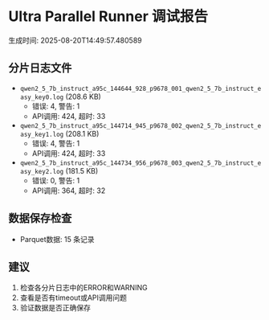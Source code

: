 # Ultra Parallel Runner 调试报告

生成时间: 2025-08-20T14:49:57.480589

## 分片日志文件

- `qwen2_5_7b_instruct_a95c_144644_928_p9678_001_qwen2_5_7b_instruct_easy_key0.log` (208.6 KB)
  - 错误: 4, 警告: 1
  - API调用: 424, 超时: 33
- `qwen2_5_7b_instruct_a95c_144714_945_p9678_002_qwen2_5_7b_instruct_easy_key1.log` (208.1 KB)
  - 错误: 4, 警告: 1
  - API调用: 424, 超时: 33
- `qwen2_5_7b_instruct_a95c_144734_956_p9678_003_qwen2_5_7b_instruct_easy_key2.log` (181.5 KB)
  - 错误: 0, 警告: 1
  - API调用: 364, 超时: 32

## 数据保存检查

- Parquet数据: 15 条记录

## 建议

1. 检查各分片日志中的ERROR和WARNING
2. 查看是否有timeout或API调用问题
3. 验证数据是否正确保存
